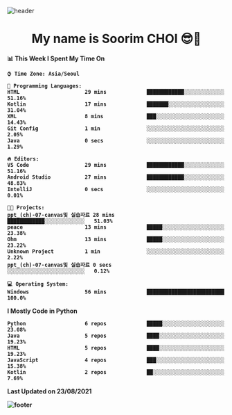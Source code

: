 <!--
**sxxrxm/sxxrxm** is a ✨ _special_ ✨ repository because its `README.md` (this file) appears on your GitHub profile.
-->
![header](https://capsule-render.vercel.app/api?type=Waving&color=gradient&height=300&section=header&text=Soorim%20CHOI&fontSize=90&animation=twinkling&fontAlignY=40)
<h1 align="center">
  My name is <b>Soorim CHOI<b> 😎👋
</h1>
  
<!--START_SECTION:waka-->
📊 **This Week I Spent My Time On** 

```text
⌚︎ Time Zone: Asia/Seoul

💬 Programming Languages: 
HTML                     29 mins             ████████████░░░░░░░░░░░░░   51.16% 
Kotlin                   17 mins             ███████░░░░░░░░░░░░░░░░░░   31.04% 
XML                      8 mins              ███░░░░░░░░░░░░░░░░░░░░░░   14.43% 
Git Config               1 min               ░░░░░░░░░░░░░░░░░░░░░░░░░   2.05% 
Java                     0 secs              ░░░░░░░░░░░░░░░░░░░░░░░░░   1.29%

🔥 Editors: 
VS Code                  29 mins             ████████████░░░░░░░░░░░░░   51.16% 
Android Studio           27 mins             ████████████░░░░░░░░░░░░░   48.83% 
IntelliJ                 0 secs              ░░░░░░░░░░░░░░░░░░░░░░░░░   0.01%

🐱‍💻 Projects: 
ppt_(ch)-07-canvas및 실습자료 28 mins             ████████████░░░░░░░░░░░░░   51.03% 
peace                    13 mins             █████░░░░░░░░░░░░░░░░░░░░   23.38% 
Ohm                      13 mins             █████░░░░░░░░░░░░░░░░░░░░   23.22% 
Unknown Project          1 min               ░░░░░░░░░░░░░░░░░░░░░░░░░   2.22% 
ppt_(ch)-07-canvas및 실습자료 0 secs              ░░░░░░░░░░░░░░░░░░░░░░░░░   0.12%

💻 Operating System: 
Windows                  56 mins             █████████████████████████   100.0%

```

**I Mostly Code in Python** 

```text
Python                   6 repos             █████░░░░░░░░░░░░░░░░░░░░   23.08% 
Java                     5 repos             ████░░░░░░░░░░░░░░░░░░░░░   19.23% 
HTML                     5 repos             ████░░░░░░░░░░░░░░░░░░░░░   19.23% 
JavaScript               4 repos             ███░░░░░░░░░░░░░░░░░░░░░░   15.38% 
Kotlin                   2 repos             ██░░░░░░░░░░░░░░░░░░░░░░░   7.69%

```



 Last Updated on 23/08/2021
<!--END_SECTION:waka-->


![footer](https://capsule-render.vercel.app/api?type=Waving&section=footer&color=gradient&height=300)
